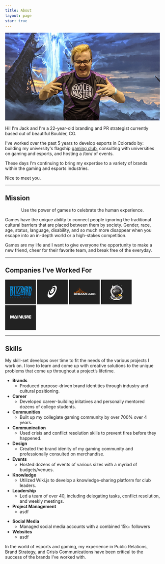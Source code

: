 ```yaml
---
title: About
layout: page
star: true
---
```

![Profile Image](/assets/images/prof.png)

Hi! I'm Jack and I'm a 22-year-old branding and PR strategist currently based out of beautiful Boulder, CO. 

I've worked over the past 5 years to develop esports in Colorado by: building my university's flagship [gaming club](https://cugaming.gg/), consulting with universities on gaming and esports, and hosting a /ton/ of events.

These days I'm continuing to bring my expertise to a variety of brands within the gaming and esports industries. 


Nice to meet you.

---

## Mission
<p style="text-align:center"><span class="evidence">Use the power of games to celebrate the human experience.</span></p>

Games have the unique ability to connect people ignoring the traditional cultural barriers that are placed between them by society. Gender, race, age, status, language, disability, and so much more disappear when you escape into an in-depth world or a high-stakes competition.

Games are my life and I want to give everyone the opportunity to make a new friend, cheer for their favorite team, and break free of the everyday.

---

## Companies I've Worked For

<p>
	<a href="https://www.blizzard.com"><img src="/assets\images\companies/blizz.png" width="100" /></a>
	<a href="https://www.spaceproductions.org"><img src="/assets\images\companies/sp.png" width="100" /></a>
	<a href="https://www.dreamhack.com"><img src="/assets\images\companies/dreamhack.png" width="100" /></a>
	<a href="https://spacestationgaming.com"><img src="/assets\images\companies/ssg.png" width="100" /></a>
	<a href="https://mainline.gg"><img src="/assets\images\companies/ML.png" width="100" /></a>
</p>

---

## Skills
My skill-set develops over time to fit the needs of the various projects I work on. I love to learn and come up with creative solutions to the unique problems that come up throughout a project’s lifetime.

- <span style="font-weight: bold">Brands</span>
	- Produced purpose-driven brand identities through industry and cultural positioning.
- <span style="font-weight: bold">Career</span>
	- Developed career-building initatives and personally mentored dozens of college students.
- <span style="font-weight: bold">Communities</span>
	- Built up my collegiate gaming community by over 700% over 4 years.
- <span style="font-weight: bold">Communication</span>
	- Used crisis and conflict resolution skills to prevent fires before they happened.
- <span style="font-weight: bold">Design</span>
	- Created the brand idenity of my gaming community and professionally consulted on merchandise.
- <span style="font-weight: bold">Events</span>
	- Hosted dozens of events of various sizes with a myriad of budgets/venues.
- <span style="font-weight: bold">Knowledge</span>
	- Utilized Wiki.js to develop a knowledge-sharing platform for club leaders.
- <span style="font-weight: bold">Leadership</span>
	- Led a team of over 40, including delegating tasks, conflict resolution, and weekly meetings.
- <span style="font-weight: bold">Project Management</span>
	- asdf
<!---	- *Asanda, Git, Trello, Todoist, Wrike* --->
- <span style="font-weight: bold">Social Media</span>
	- Managed social media accounts with a combined 15k+ followers
- <span style="font-weight: bold">Websites</span>
	- asdf
<!---	- *CMS, DNS, LAMP/LEMP, SEO, VPS, this one 👀* --->

In the world of esports and gaming, my experience in Public Relations, Brand Strategy, and Crisis Communications have been critical to the success of the brands I’ve worked with.

<div class="breaker"></div>
